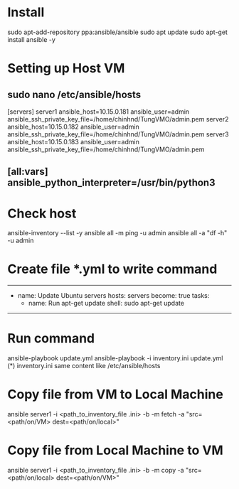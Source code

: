# Install
sudo apt-add-repository ppa:ansible/ansible
sudo apt update
sudo apt-get install ansible -y

# Setting up Host VM
sudo nano /etc/ansible/hosts
------------------------------
[servers]
server1 ansible_host=10.15.0.181 ansible_user=admin ansible_ssh_private_key_file=/home/chinhnd/TungVMO/admin.pem
server2 ansible_host=10.15.0.182 ansible_user=admin ansible_ssh_private_key_file=/home/chinhnd/TungVMO/admin.pem
server3 ansible_host=10.15.0.183 ansible_user=admin ansible_ssh_private_key_file=/home/chinhnd/TungVMO/admin.pem

[all:vars]
ansible_python_interpreter=/usr/bin/python3
------------------------------

# Check host
ansible-inventory --list -y
ansible all -m ping -u admin
ansible all -a "df -h" -u admin

# Create file *.yml to write command
------------------------------------
- name: Update Ubuntu servers
  hosts: servers
  become: true
  tasks:
    - name: Run apt-get update
      shell: sudo apt-get update
------------------------------------

# Run command
ansible-playbook update.yml
ansible-playbook -i inventory.ini update.yml
(*) inventory.ini same content like /etc/ansible/hosts

# Copy file from VM to Local Machine
ansible server1 -i <path_to_inventory_file .ini> -b -m fetch -a "src=<path/on/VM> dest=<path/on/local>"

# Copy file from Local Machine to VM
ansible server1 -i <path_to_inventory_file .ini> -b -m copy -a "src=<path/on/local> dest=<path/on/VM>"
